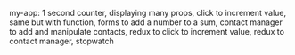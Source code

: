 my-app:
1 second counter, displaying many props, click to increment value, same but with function, forms to add a number to a sum, contact manager to add and manipulate contacts, redux to click to increment value, redux to contact manager, stopwatch